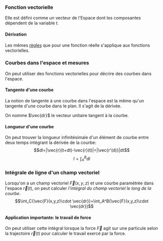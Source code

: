 ### Fonction vectorielle
Elle est défini comme un vecteur de l'Espace dont les composantes dépendent de la variable $t$.
#### Dérivation
Les mêmes [règles](../../../Collégial/1ere%20session/Math/Base%20de%20la%20dérivée.md#Définition) que pour une fonction réelle s'applique aux fonctions vectorielles.

### Courbes dans l'espace et mesures

On peut utiliser des fonctions vectorielles pour décrire des courbes dans l'espace. 
#### Tangente d'une courbe
La notion de tangente à une courbe dans l'espace est la même qu'un tangente d'une courbe dans le plan. Il s'agit de la dérivée. 

On nomme $\vec{dr}$ le vecteur unitaire tangent à la courbe. 

#### Longueur d'une courbe
On peut trouver la longueur infinitésimale d'un élément de courbe entre deux temps intégrant la dérivée de la courbe: $$dl=|\vec{r}(t+dt)-\vec{r}(t)|=|\vec{r'(d)}|dt$$
$$l=\int_A^B{dl}$$
### Intégrale de ligne d'un champ vectoriel
Lorsqu'on a un champ vectoriel $\vec{F}(x,y,z)$ et une courbe paramétrée dans l'espace $\vec{r}(t)$, on peut calculer *l'intégral du champ vectoriel le long de la courbe*.
$$\int_C{\vec{F}(x,y,z)\cdot \vec{dr}}=\int_A^B{\vec{F}(x,y,z)\cdot \vec{dr}}$$
#### Application importante: le travail de force
On peut utiliser cette intégral lorsque la force $\vec{F}$ agit sur une particule selon la trajectoire $\vec{r}(t)$ pour calculer le travail exercé par la force.